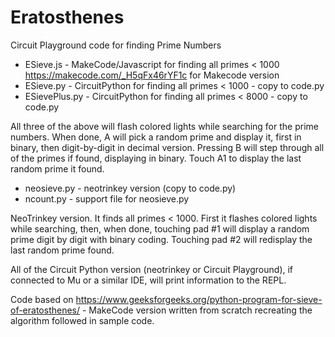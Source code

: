 # Eratosthenes
Circuit Playground code for finding Prime Numbers

* ESieve.js - MakeCode/Javascript for finding all primes < 1000 https://makecode.com/_H5qFx46rYF1c for Makecode version
* ESieve.py - CircuitPython for finding all primes < 1000 - copy to code.py
* ESievePlus.py - CircuitPython for finding all primes < 8000 - copy to code.py

All three of the above will flash colored lights while searching for the prime numbers. When done, A will pick a random prime and display it, first in binary, then digit-by-digit in decimal version. Pressing B will step through all of the primes if found, displaying in binary. Touch A1 to display the last random prime it found.



* neosieve.py - neotrinkey version (copy to code.py)
* ncount.py - support file for neosieve.py

NeoTrinkey version. It finds all primes < 1000. First it flashes colored lights while searching, then, when done, touching pad #1 will display a random prime digit by digit with binary coding. Touching pad #2 will redisplay the last random prime found.

All of the Circuit Python version (neotrinkey or Circuit Playground), if connected to Mu or a similar IDE, will print information to the REPL.


Code based on https://www.geeksforgeeks.org/python-program-for-sieve-of-eratosthenes/ - MakeCode version written from scratch recreating the algorithm followed in sample code.
